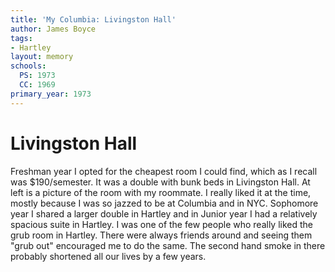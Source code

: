 ```yaml
---
title: 'My Columbia: Livingston Hall'
author: James Boyce
tags:
- Hartley
layout: memory
schools:
  PS: 1973
  CC: 1969
primary_year: 1973
---
```

# Livingston Hall

Freshman year I opted for the cheapest room I could find, which as I recall was $190/semester.  It was a double with bunk beds in Livingston Hall.  At left is a picture of the room with my roommate.  I really liked it at the time, mostly because I was so jazzed to be at Columbia and in NYC.   Sophomore year I shared a larger double in Hartley and in Junior year I had a relatively spacious suite in Hartley.  I was one of the few people who really liked the grub room in Hartley.  There were always friends around and seeing them "grub out" encouraged me to do the same.   The second hand smoke in there probably shortened all our lives by a few years.
